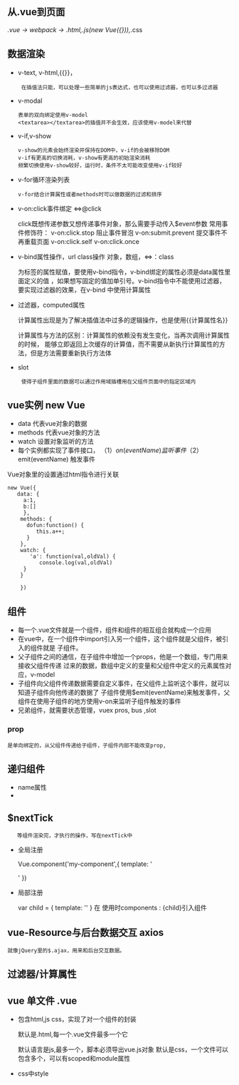 ## 从.vue到页面
*.vue -> webpack -> *.html,*.js(new Vue({})),*.css
## 数据渲染  
-  v-text, v-html,{{}}，

      
        在插值法只能，可以处理一些简单的js表达式，也可以使用过滤器，也可以多过滤器
-  v-modal

     
       表单的双向绑定使用v-model
       <textarea></textarea>的插值并不会生效，应该使用v-model来代替
-  v-if,v-show

       
       v-show的元素会始终渲染并保持在DOM中，v-if的会被移除DOM
       v-if有更高的切换消耗，v-show有更高的初始渲染消耗
       频繁切换使用v-show较好，运行时，条件不太可能改变使用v-if较好
-  v-for循环渲染列表

       
       v-for结合计算属性或者methods时可以做数据的过滤和排序
-  v-on:click事件绑定 <=>@click


      click既想传递参数又想传递事件对象，那么需要手动传入$event参数
      常用事件修饰符：
      v-on:click.stop 阻止事件冒泡
      v-on:submit.prevent 提交事件不再重载页面
      v-on:click.self
      v-on:click.once
-  v-bind属性操作，url class操作 对象，数组，<=>：class 

    
    为标签的属性赋值，要使用v-bind指令，v-bind绑定的属性必须是data属性里面定义的值
    ，如果想写固定的值加单引号。v-bind指令中不能使用过滤器，要实现过滤器的效果，在v-bind
    中使用计算属性
-  过滤器，computed属性
     
     
     计算属性出现是为了解决插值法中过多的逻辑操作，也是使用{{计算属性名}}
    
      计算属性与方法的区别：计算属性的依赖没有发生变化，当再次调用计算属性的时候，
      能够立即返回上次缓存的计算值，而不需要从新执行计算属性的方法，但是方法需要重新执行方法体
      
 - slot 
 
        使得子组件里面的数据可以通过作用域插槽用在父组件页面中的指定区域内


## vue实例 new Vue

- data 代表vue对象的数据
- methods 代表vue对象的方法
- watch 设置对象监听的方法
- 每个实例都实现了事件接口，
  （1）$on(eventName) 监听事件
  （2）$emit(eventName) 触发事件

Vue对象里的设置通过html指令进行关联
  
```
new Vue({
   data: {
     a:1,
     b:[]
     },
    methods: {
      dofun:function() {
         this.a++;
      }
    },
    watch: {
       'a': function(val,oldVal) {
          console.log(val,oldVal)
     }
    }
    
    })
  ```
  ## 组件
  - 每一个.vue文件就是一个组件，组件和组件的相互组合就构成一个应用
  - 在vue中，在一个组件中import引入另一个组件，这个组件就是父组件，被引入的组件就是
     子组件。
  - 父子组件之间的通信，在子组件中增加一个props，他是一个数组，专门用来接收父组件传递
    过来的数据，数组中定义的变量和父组件中定义的元素属性对应，v-model
  - 子组件向父组件传递数据需要自定义事件，在父组件上监听这个事件，就可以知道子组件向他传递的数据了
     子组件使用$emit(eventName)来触发事件，父组件在使用子组件的地方使用v-on来监听子组件触发的事件 
  - 兄弟组件，就需要状态管理，vuex 
   pros, bus ,slot 
   
  ### prop
    是单向绑定的，从父组件传递给子组件，子组件内部不能改变prop,
   ## 递归组件
   
   - name属性
   - 
   ## $nextTick
     
       等组件渲染完，才执行的操作，写在nextTick中
  - 全局注册
  
       Vue.component('my-component',{
           template: '<div></div>'
       })
       
  - 局部注册
  
       var child = {
         template: ''
       }
       在 使用时components : {child}引入组件
       
  ## vue-Resource与后台数据交互 axios
  
    就像jQuery里的$.ajax，用来和后台交互数据。
  ## 过滤器/计算属性
  ## vue 单文件 .vue
   - 包含html,js css，实现了对一个组件的封装
   
      <template></template> 默认是.html,每一个.vue文件最多一个它
      <script></script> 默认语言是js,最多一个，脚本必须导出vue.js对象
      <style></style> 默认是css，一个文件可以包含多个，可以有scoped和module属性
      
   - css中style<style>中使用 scoped表示该css样式只适用于该组件，没有则是所有组件，通过PostCSS转换
   
       css作用域
       
       css模块
       
       PostCSS  vue-loader处理css输出，都是通过PostCSS进行作用域重写
   - script中export default = {} 的对象就是new Vue()构造函数中接受的参数，在.vue组件中
     data要是一个函数，返回一个对象，供组件使用
     
 ## 购物车组件
 
    主组件
      引入组件: (1) 使用import 组件名 from './'
              (2) 在主组件内注册子组件 compoents:{引入进来的组件名}
             （3) 在模板中使用组件
    弹窗组件
    分页组件
    点击小图放大图组件
    
 ## vue的实例详解和生命周期
 ## vue路由
 ##
 ## 改造webpack实现vue的多页面效果
 
   多页面，就是webpack有多个入口文件
 - util.js进行改造
 
          添加一个getEntries，
  
  ## 问题
  
  （1）使用vue监听不存在的变量，vm.set
   (2) 使用$http.get('../')获得本地数据，数据应该放在static目录下


   ## 测试 demo
